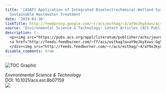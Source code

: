 ```yaml
---
title: '[ASAP] Application of Integrated Bioelectrochemical-Wetland Systems for Future
  Sustainable Wastewater Treatment'
date: '2019-01-30'
linkTitle: http://feedproxy.google.com/~r/acs/esthag/~3/aY9oJkyXxws/acs.est.8b07159
source: 'Environmental Science & Technology: Latest Articles (ACS Publications)'
description: |-
  <p><img src="https://pubs.acs.org/appl/literatum/publisher/achs/journals/content/esthag/0/esthag.ahead-of-print/acs.est.8b07159/20190130/images/medium/es-2018-07159h_0003.gif" alt="TOC Graphic"/></p><div><cite>Environmental Science & Technology</cite></div><div>DOI: 10.1021/acs.est.8b07159</div><div class="feedflare">
  <a href="http://feeds.feedburner.com/~ff/acs/esthag?a=aY9oJkyXxws:Gg59l6fkrGQ:yIl2AUoC8zA"><img src="http://feeds.feedburner.com/~ff/acs/esthag?d=yIl2AUoC8zA" border="0"></img></a>
  </div><img src="http://feeds.feedburner.com/~r/acs/esthag/~4/aY9oJkyXxws" height="1" width="1" ...
disable_comments: true
---
```

<p><img src="https://pubs.acs.org/appl/literatum/publisher/achs/journals/content/esthag/0/esthag.ahead-of-print/acs.est.8b07159/20190130/images/medium/es-2018-07159h_0003.gif" alt="TOC Graphic"/></p><div><cite>Environmental Science & Technology</cite></div><div>DOI: 10.1021/acs.est.8b07159</div><div class="feedflare">
<a href="http://feeds.feedburner.com/~ff/acs/esthag?a=aY9oJkyXxws:Gg59l6fkrGQ:yIl2AUoC8zA"><img src="http://feeds.feedburner.com/~ff/acs/esthag?d=yIl2AUoC8zA" border="0"></img></a>
</div><img src="http://feeds.feedburner.com/~r/acs/esthag/~4/aY9oJkyXxws" height="1" width="1" ...